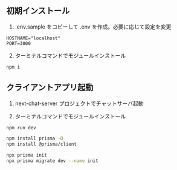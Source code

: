 
## 初期インストール
1) .env.sample をコピーして .env を作成。必要に応じて設定を変更

```env
HOSTNAME="localhost"
PORT=3000
```

2) ターミナルコマンドでモジュールインストール

```bash
npm i
```

## クライアントアプリ起動
1) next-chat-server プロジェクトでチャットサーバ起動

2) ターミナルコマンドでモジュールインストール

```bash
npm run dev
```

```bash
npm install prisma -D
npm install @prisma/client
```

```bash
npx prisma init
npx prisma migrate dev --name init
```